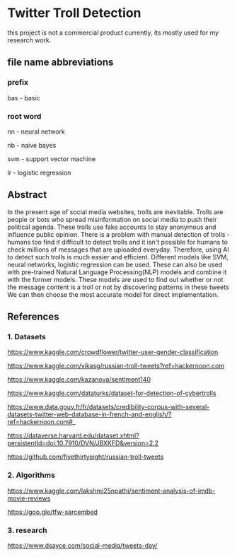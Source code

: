 # Twitter Troll Detection

this project is not a commercial product currently, its mostly used for my research work.

## file name abbreviations
### prefix
bas - basic

### root word
nn - neural network

nb - naive bayes

svm - support vector machine

lr - logistic regression

## Abstract
In the present age of social media websites, trolls are inevitable. Trolls are people or bots who spread misinformation on social media
to push their political agenda. These trolls use fake accounts to stay anonymous and influence public opinion. 
There is a problem with manual detection of trolls - humans too find it difficult to detect trolls and it isn't possible for humans to 
check millions of messages that are uploaded everyday. Therefore, using AI to detect such trolls is much easier and efficient.
Different models like SVM, neural networks, logistic regression can be used. These can also be used with pre-trained Natural Language Processing(NLP) models
and combine it with the former models. These models are used to find out whether or not the message content is a troll or not by discovering patterns in these tweets We can then choose the most accurate model for direct implementation.

## References
### 1. Datasets

https://www.kaggle.com/crowdflower/twitter-user-gender-classification

https://www.kaggle.com/vikasg/russian-troll-tweets?ref=hackernoon.com 

https://www.kaggle.com/kazanova/sentiment140

https://www.kaggle.com/dataturks/dataset-for-detection-of-cybertrolls

https://www.data.gouv.fr/fr/datasets/credibility-corpus-with-several-datasets-twitter-web-database-in-french-and-english/?ref=hackernoon.com#_

https://dataverse.harvard.edu/dataset.xhtml?persistentId=doi:10.7910/DVN/JBXKFD&version=2.2

https://github.com/fivethirtyeight/russian-troll-tweets

### 2. Algorithms

https://www.kaggle.com/lakshmi25npathi/sentiment-analysis-of-imdb-movie-reviews

https://goo.gle/tfw-sarcembed

### 3. research

https://www.dsayce.com/social-media/tweets-day/



